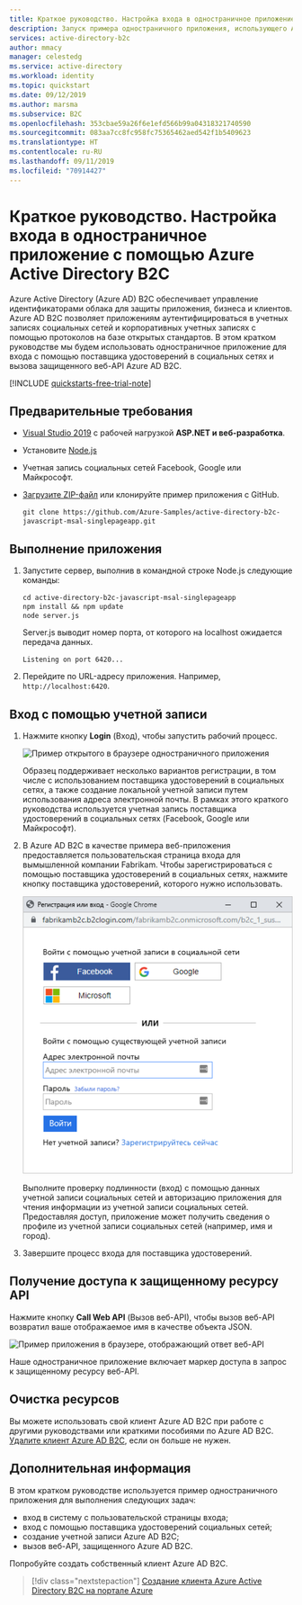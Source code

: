 ```yaml
---
title: Краткое руководство. Настройка входа в одностраничное приложение с помощью Azure Active Directory B2C
description: Запуск примера одностраничного приложения, использующего Azure Active Directory B2C для предоставления возможности входа с учетной записью.
services: active-directory-b2c
author: mmacy
manager: celestedg
ms.service: active-directory
ms.workload: identity
ms.topic: quickstart
ms.date: 09/12/2019
ms.author: marsma
ms.subservice: B2C
ms.openlocfilehash: 353cbae59a26f6e1efd566b99a04318321740590
ms.sourcegitcommit: 083aa7cc8fc958fc75365462aed542f1b5409623
ms.translationtype: HT
ms.contentlocale: ru-RU
ms.lasthandoff: 09/11/2019
ms.locfileid: "70914427"
---
```

# <a name="quickstart-set-up-sign-in-for-a-single-page-app-using-azure-active-directory-b2c"></a>Краткое руководство. Настройка входа в одностраничное приложение с помощью Azure Active Directory B2C

Azure Active Directory (Azure AD) B2C обеспечивает управление идентификаторами облака для защиты приложения, бизнеса и клиентов. Azure AD B2C позволяет приложениям аутентифицироваться в учетных записях социальных сетей и корпоративных учетных записях с помощью протоколов на базе открытых стандартов. В этом кратком руководстве мы будем использовать одностраничное приложение для входа с помощью поставщика удостоверений в социальных сетях и вызова защищенного веб-API Azure AD B2C.

[!INCLUDE [quickstarts-free-trial-note](../../includes/quickstarts-free-trial-note.md)]

## <a name="prerequisites"></a>Предварительные требования

- [Visual Studio 2019](https://www.visualstudio.com/downloads/) с рабочей нагрузкой **ASP.NET и веб-разработка**.
- Установите [Node.js](https://nodejs.org/en/download/)
- Учетная запись социальных сетей Facebook, Google или Майкрософт.
- [Загрузите ZIP-файл](https://github.com/Azure-Samples/active-directory-b2c-javascript-msal-singlepageapp/archive/master.zip) или клонируйте пример приложения с GitHub.

    ```
    git clone https://github.com/Azure-Samples/active-directory-b2c-javascript-msal-singlepageapp.git
    ```

## <a name="run-the-application"></a>Выполнение приложения

1. Запустите сервер, выполнив в командной строке Node.js следующие команды:

    ```
    cd active-directory-b2c-javascript-msal-singlepageapp
    npm install && npm update
    node server.js
    ```

    Server.js выводит номер порта, от которого на localhost ожидается передача данных.

    ```
    Listening on port 6420...
    ```

2. Перейдите по URL-адресу приложения. Например, `http://localhost:6420`.

## <a name="sign-in-using-your-account"></a>Вход с помощью учетной записи

1. Нажмите кнопку **Login** (Вход), чтобы запустить рабочий процесс.

    ![Пример открытого в браузере одностраничного приложения](media/active-directory-b2c-quickstarts-spa/sample-app-spa.png)

    Образец поддерживает несколько вариантов регистрации, в том числе с использованием поставщика удостоверений в социальных сетях, а также создание локальной учетной записи путем использования адреса электронной почты. В рамках этого краткого руководства используется учетная запись поставщика удостоверений в социальных сетях (Facebook, Google или Майкрософт).

2. В Azure AD B2C в качестве примера веб-приложения предоставляется пользовательская страница входа для вымышленной компании Fabrikam. Чтобы зарегистрироваться с помощью поставщика удостоверений в социальных сетях, нажмите кнопку поставщика удостоверений, которого нужно использовать.

    ![Страница входа или регистрации с кнопками поставщика удостоверений](media/active-directory-b2c-quickstarts-spa/sign-in-or-sign-up-spa.png)

    Выполните проверку подлинности (вход) с помощью данных учетной записи социальных сетей и авторизацию приложения для чтения информации из учетной записи социальных сетей. Предоставляя доступ, приложение может получить сведения о профиле из учетной записи социальных сетей (например, имя и город).

3. Завершите процесс входа для поставщика удостоверений.

## <a name="access-a-protected-api-resource"></a>Получение доступа к защищенному ресурсу API

Нажмите кнопку **Call Web API** (Вызов веб-API), чтобы вызов веб-API возвратил ваше отображаемое имя в качестве объекта JSON.

![Пример приложения в браузере, отображающий ответ веб-API](media/active-directory-b2c-quickstarts-spa/call-api-spa.png)

Наше одностраничное приложение включает маркер доступа в запрос к защищенному ресурсу веб-API.

## <a name="clean-up-resources"></a>Очистка ресурсов

Вы можете использовать свой клиент Azure AD B2C при работе с другими руководствами или краткими пособиями по Azure AD B2C. [Удалите клиент Azure AD B2C](active-directory-b2c-faqs.md#how-do-i-delete-my-azure-ad-b2c-tenant), если он больше не нужен.

## <a name="next-steps"></a>Дополнительная информация

В этом кратком руководстве используется пример одностраничного приложения для выполнения следующих задач:

* вход в систему с пользовательской страницы входа;
* вход с помощью поставщика удостоверений социальных сетей;
* создание учетной записи Azure AD B2C;
* вызов веб-API, защищенного Azure AD B2C.

Попробуйте создать собственный клиент Azure AD B2C.

> [!div class="nextstepaction"]
> [Создание клиента Azure Active Directory B2C на портале Azure](tutorial-create-tenant.md)
